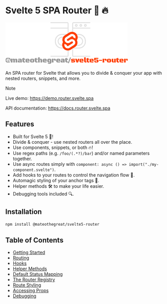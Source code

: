 # Svelte 5 SPA Router 🚀 🔥

![logo](/docs/logo.png)

An SPA router for Svelte that allows you to divide & conquer your app with nested routers, snippets, and more.

> [!NOTE]
> Live demo: <https://demo.router.svelte.spa>
>
> API documentation: <https://docs.router.svelte.spa>

## Features

- Built for Svelte 5 🚀!
- Divide & conquer - use nested routers all over the place.
- Use components, snippets, or both 🔥!
- Use regex paths (e.g. `/foo/(.*?)/bar`) and/or named parameters together.
- Use async routes simply with `component: async () => import("./my-component.svelte")`.
- Add hooks to your routes to control the navigation flow 🔧.
- Automagic styling of your anchor tags 💄.
- Helper methods 🛠️ to make your life easier.
- Debugging tools included 🔍.

## Installation

```bash
npm install @mateothegreat/svelte5-router
```

## Table of Contents

- [Getting Started](https://github.com/mateothegreat/svelte5-router/blob/main/docs/getting-started.md)
- [Routing](https://github.com/mateothegreat/svelte5-router/blob/main/docs/routing.md)
- [Hooks](https://github.com/mateothegreat/svelte5-router/blob/main/docs/hooks.md)
- [Helper Methods](https://github.com/mateothegreat/svelte5-router/blob/main/docs/helpers.md)
- [Default Status Mapping](https://github.com/mateothegreat/svelte5-router/blob/main/docs/statuses.md)
- [The Router Registry](https://github.com/mateothegreat/svelte5-router/blob/main/docs/registry.md)
- [Route Styling](https://github.com/mateothegreat/svelte5-router/blob/main/docs/styling.md)
- [Accessing Props](https://github.com/mateothegreat/svelte5-router/blob/main/docs/props.md)
- [Debugging](https://github.com/mateothegreat/svelte5-router/blob/main/docs/debugging.md)
